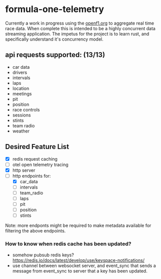 # formula-one-telemetry

Currently a work in progress using the [openf1.org](https://openf1.org/) to aggregate real time race data. When complete this is intended to be a highly concurrent data streaming application. The impetus for the project is to learn rust, and specifically understand it's concurrency model.

## api requests supported: (13/13)
- car data
- drivers 
- intervals
- laps
- location
- meetings
- pit
- position
- race controls
- sessions
- stints
- team radio
- weather


## Desired Feature List
- [X] redis request caching
- [ ] otel open telemetry tracing
- [X] http server
- [ ] http endpoints for:
  - [X] car_data
  - [ ] intervals
  - [ ] team_radio
  - [ ] laps
  - [ ] pit
  - [ ] position
  - [ ] stints

Note: more endponts might be required to make metadata available for filtering
the above endpoints.


### How to know when redis cache has been updated?
- somehow pubsub redis keys? https://redis.io/docs/latest/develop/use/keyspace-notifications/
- use channel between websocket server, and event_sync that sends a message from event_sync to server that a key has been updated.
